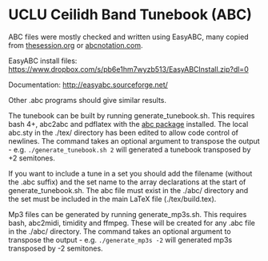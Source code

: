 # UCLU Ceilidh Band Tunebook (ABC)

ABC files were mostly checked and written using EasyABC, many copied from [thesession.org](http://thesession.org/) or [abcnotation.com](http://abcnotation.com/).

EasyABC install files: https://www.dropbox.com/s/pb6e1hm7wyzb513/EasyABCInstall.zip?dl=0

Documentation: http://easyabc.sourceforge.net/

Other .abc programs should give similar results.

The tunebook can be built by running generate_tunebook.sh. This requires bash 4+, abc2abc and pdflatex with the [abc package](https://ctan.org/pkg/abc?lang=en) installed. The local abc.sty in the ./tex/ directory has been edited to allow code control of newlines. The command takes an optional argument to transpose the output - e.g. `./generate_tunebook.sh 2` will generated a tunebook transposed by +2 semitones.

If you want to include a tune in a set you should add the filename (without the .abc suffix) and the set name to the array declarations at the start of generate_tunebook.sh. The abc file must exist in the ./abc/ directory and the set must be included in the main LaTeX file (./tex/build.tex).

Mp3 files can be generated by running generate_mp3s.sh. This requires bash, abc2midi, timidity and ffmpeg. These will be created for any .abc file in the ./abc/ directory. The command takes an optional argument to transpose the output - e.g. `./generate_mp3s -2` will generated mp3s transposed by -2 semitones.
